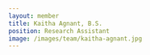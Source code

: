 ```yaml
---
layout: member
title: Kaitha Agnant, B.S. 
position: Research Assistant
image: /images/team/kaitha-agnant.jpg
---
```


